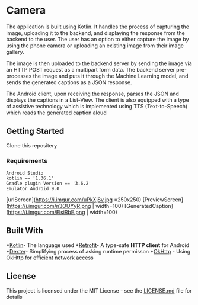 # Camera

The application is built using Kotlin. It handles the process of capturing the image, uploading it to the backend, and displaying the response from the backend to the user. The user has an option to either capture the image by using the phone camera or uploading an existing image from their image gallery. 

The image is then uploaded to the backend server by sending the image via an HTTP POST request as a multipart form data. The backend server pre-processes the image and puts it through the Machine Learning model, and sends the generated captions as a JSON response. 

The Android client, upon receiving the response, parses the JSON and displays the captions in a List-View. The client is also equipped with a type of assistive technology which is implemented using TTS (Text-to-Speech) which reads the generated caption aloud

## Getting Started

Clone this repositery 

### Requirements
```
Android Studio
kotlin == '1.36.1'
Gradle plugin Version == '3.6.2'
Emulator Android 9.0
```

[urlScreen](https://i.imgur.com/uPkXj8v.jpg =250x250) 
[PreviewScreen](https://i.imgur.com/n3OUYyR.png | width=100)
[GeneratedCaption](https://i.imgur.com/ElsiRbE.png | width=100)

## Built With

*[Kotlin]([https://kotlinlang.org/](https://kotlinlang.org/))- The language used
*[Retrofit]([https://square.github.io/retrofit/](https://square.github.io/retrofit/))- A type-safe  **HTTP client**  for Android
*[Dexter]([https://github.com/Karumi/Dexter](https://github.com/Karumi/Dexter))- Simplifying  process of asking runtime permisson
*[OkHttp]([https://square.github.io/okhttp/](https://square.github.io/okhttp/)) - Using OkHttp for efficient network access



## License

This project is licensed under the MIT License - see the [LICENSE.md](LICENSE.md) file for details
